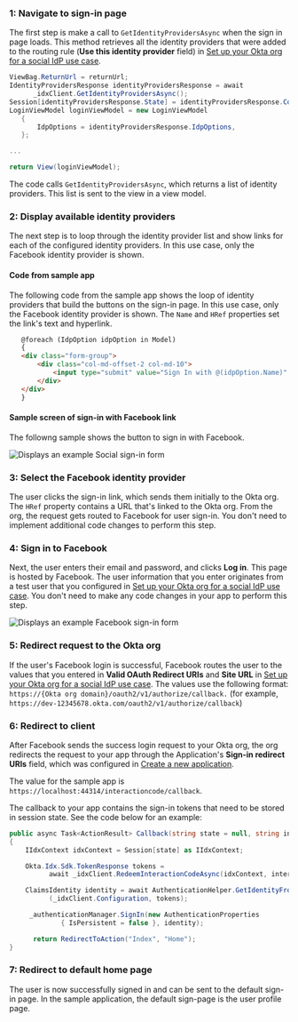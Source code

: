 ### 1: Navigate to sign-in page

The first step is make a call to `GetIdentityProvidersAsync` when the sign in page loads. This method retrieves all the identity providers that were added to the routing rule (**Use this identity provider** field) in [Set up your Okta org for a social IdP use case](/docs/guides/oie-embedded-common-org-setup/aspnet/main/#set-up-your-okta-org-for-a-social-idp-use-case).

```csharp
ViewBag.ReturnUrl = returnUrl;
IdentityProvidersResponse identityProvidersResponse = await
      _idxClient.GetIdentityProvidersAsync();
Session[identityProvidersResponse.State] = identityProvidersResponse.Context;
LoginViewModel loginViewModel = new LoginViewModel
   {
       IdpOptions = identityProvidersResponse.IdpOptions,
   };

...

return View(loginViewModel);
```

The code calls `GetIdentityProvidersAsync`, which returns a list of identity providers. This list is sent to the view in a view model.

### 2: Display available identity providers

The next step is to loop through the identity provider list and show links for each of the configured identity providers. In this use case, only the Facebook identity provider is shown.

#### Code from sample app

The following code from the sample app shows the loop of identity providers that build the buttons on the sign-in page. In this use case, only the Facebook identity provider is shown. The `Name` and `HRef` properties set the link's text and hyperlink.

```html
   @foreach (IdpOption idpOption in Model)
   {
   <div class="form-group">
       <div class="col-md-offset-2 col-md-10">
           <input type="submit" value="Sign In with @(idpOption.Name)" class="btn btn-primary btn-stretch-wide" onclick="goTo(event, '@idpOption.Href')" />
       </div>
   </div>
   }
```

#### Sample screen of sign-in with Facebook link

The followng sample shows the button to sign in with Facebook.

<div class="common-image-format">

![Displays an example Social sign-in form](/img/oie-embedded-sdk/oie-embedded-sdk-use-case-social-sign-in-link.png)

</div>

### 3: Select the Facebook identity provider

The user clicks the sign-in link, which sends them initially to the Okta org. The `HRef` property contains a URL that's linked to the Okta org. From the org, the request gets routed to Facebook for user sign-in. You don't need to implement additional code changes to perform this step.

### 4: Sign in to Facebook

Next, the user enters their email and password, and clicks **Log in**. This page is hosted by Facebook. The user information that you enter originates from a test user that you configured in [Set up your Okta org for a social IdP use case](/docs/guides/oie-embedded-common-org-setup/aspnet/main/#set-up-your-okta-org-for-a-social-idp-use-case). You don't need to make any code changes in your app to perform this step.

<div class="common-image-format">

![Displays an example Facebook sign-in form](/img/oie-embedded-sdk/oie-embedded-sdk-use-case-social-sign-in-fb-login.png)

</div>

### 5: Redirect request to the Okta org
If the user's Facebook login is successful, Facebook routes the user to the values that you entered in **Valid OAuth Redirect URIs** and **Site URL** in [Set up your Okta org for a social IdP use case](/docs/guides/oie-embedded-common-org-setup/aspnet/main/#set-up-your-okta-org-for-a-social-idp-use-case). The values use the following format: `https://{Okta org domain}/oauth2/v1/authorize/callback.` (for example, `https://dev-12345678.okta.com/oauth2/v1/authorize/callback`)

### 6: Redirect to client

After Facebook sends the success login request to your Okta org, the org redirects the request to your app through the Application's **Sign-in redirect URIs** field, which was configured in [Create a new application](/docs/guides/oie-embedded-common-org-setup/aspnet/main/#create-a-new-application).

The value for the sample app is `https://localhost:44314/interactioncode/callback`.

The callback to your app contains the sign-in tokens that need to be stored in session state. See the code below for an example:

```csharp
public async Task<ActionResult> Callback(string state = null, string interaction_code = null, string error = null, string error_description = null)
{
    IIdxContext idxContext = Session[state] as IIdxContext;

    Okta.Idx.Sdk.TokenResponse tokens =
          await _idxClient.RedeemInteractionCodeAsync(idxContext, interaction_code);

    ClaimsIdentity identity = await AuthenticationHelper.GetIdentityFromTokenResponseAsync
          (_idxClient.Configuration, tokens);

     _authenticationManager.SignIn(new AuthenticationProperties
             { IsPersistent = false }, identity);

      return RedirectToAction("Index", "Home");
}
```

### 7: Redirect to default home page

The user is now successfully signed in and can be sent to the default sign-in page. In the sample application, the default sign-page is the user profile page.
